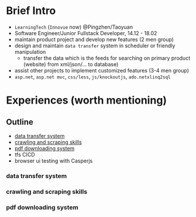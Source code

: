 # Brief Intro
- `LearningTech` (`Innovue` now) @Pingzhen/Taoyuan
- Software Engineer/Junior Fullstack Developer, 14.12 - 18.02
- maintain product project and develop new features (2 men group)
- design and maintain `data transfer` system in scheduler or friendly manipulation
  - transfer the data which is the feeds for searching on primary product (website) from xml/json/... to database)
- assist other projects to implement customized features (3-4 men group)
- `asp.net`, `asp.net mvc`, `css/less`, `js/knockoutjs`, `ado.netxlinq2sql`

# Experiences (worth mentioning)
## Outline
- [data transfer system]("#data-transfer-system")
- [crawling and scraping skills]("#crawling-and-scraping-skills")
- [pdf downloading system]("#pdf-downloading-system")
- tfs CICD
- browser ui testing with Casperjs

### data transfer system
### crawling and scraping skills
### pdf downloading system
